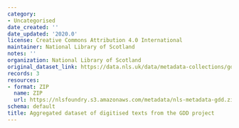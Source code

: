 ```yaml
---
category:
- Uncategorised
date_created: ''
date_updated: '2020.0'
license: Creative Commons Attribution 4.0 International
maintainer: National Library of Scotland
notes: ''
organization: National Library of Scotland
original_dataset_link: https://data.nls.uk/data/metadata-collections/gdd-project/
records: 3
resources:
- format: ZIP
  name: ZIP
  url: https://nlsfoundry.s3.amazonaws.com/metadata/nls-metadata-gdd.zip
schema: default
title: Aggregated dataset of digitised texts from the GDD project
---
```

